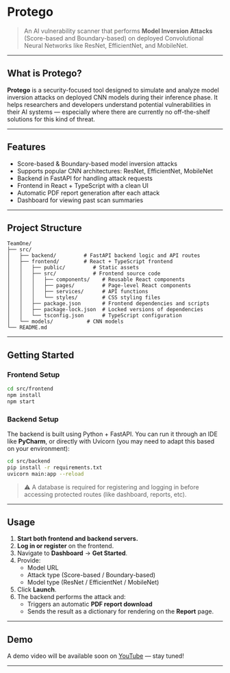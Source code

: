 # Protego

> An AI vulnerability scanner that performs **Model Inversion Attacks** (Score-based and Boundary-based) on deployed Convolutional Neural Networks like ResNet, EfficientNet, and MobileNet.

---

## What is Protego?

**Protego** is a security-focused tool designed to simulate and analyze model inversion attacks on deployed CNN models during their inference phase. It helps researchers and developers understand potential vulnerabilities in their AI systems — especially where there are currently no off-the-shelf solutions for this kind of threat.

---

## Features

- Score-based & Boundary-based model inversion attacks
- Supports popular CNN architectures: ResNet, EfficientNet, MobileNet
- Backend in FastAPI for handling attack requests
- Frontend in React + TypeScript with a clean UI
- Automatic PDF report generation after each attack
- Dashboard for viewing past scan summaries

---

## Project Structure

```
TeamOne/
├── src/
│   ├── backend/         # FastAPI backend logic and API routes
│   ├── frontend/        # React + TypeScript frontend
│   │   ├── public/         # Static assets
│   │   ├── src/            # Frontend source code
│   │   │   ├── components/    # Reusable React components
│   │   │   ├── pages/         # Page-level React components
│   │   │   ├── services/      # API functions
│   │   │   └── styles/        # CSS styling files
│   │   ├── package.json       # Frontend dependencies and scripts
│   │   ├── package-lock.json  # Locked versions of dependencies
│   │   └── tsconfig.json      # TypeScript configuration
│   └── models/           # CNN models
└── README.md
```

---

## Getting Started

### Frontend Setup

```bash
cd src/frontend
npm install
npm start
```

###  Backend Setup

The backend is built using Python + FastAPI. You can run it through an IDE like **PyCharm**, or directly with Uvicorn (you may need to adapt this based on your environment):

```bash
cd src/backend
pip install -r requirements.txt
uvicorn main:app --reload
```

> ⚠️ A database is required for registering and logging in before accessing protected routes (like dashboard, reports, etc).

---

## Usage

1. **Start both frontend and backend servers.**
2. **Log in or register** on the frontend.
3. Navigate to **Dashboard** → **Get Started**.
4. Provide:
    - Model URL
    - Attack type (Score-based / Boundary-based)
    - Model type (ResNet / EfficientNet / MobileNet)
5. Click **Launch**.
6. The backend performs the attack and:
    - Triggers an automatic **PDF report download**
    - Sends the result as a dictionary for rendering on the **Report** page.

---

##  Demo

A demo video will be available soon on [YouTube](#) — stay tuned!

---

